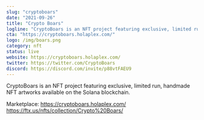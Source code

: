 ```yaml
---
slug: "cryptoboars"
date: "2021-09-26"
title: "Crypto Boars"
logline: "CryptoBoars is an NFT project featuring exclusive, limited run, handmade NFT artworks available on the Solana blockchain."
cta: "https://cryptoboars.holaplex.com/"
logo: /img/boars.png
category: nft
status: live
website: https://cryptoboars.holaplex.com/
twitter: https://twitter.com/CryptoBoars
discord: https://discord.com/invite/p88vtFAEU9
---
```


CryptoBoars is an NFT project featuring exclusive, limited run, handmade NFT artworks available on the Solana blockchain.

Marketplace:
https://cryptoboars.holaplex.com/
https://ftx.us/nfts/collection/Crypto%20Boars/
